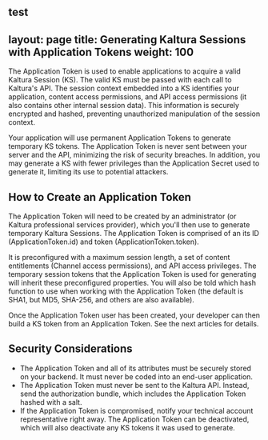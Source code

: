 test
---
layout: page
title: Generating Kaltura Sessions with Application Tokens
weight: 100
---

The Application Token is used to enable applications to acquire a valid Kaltura Session (KS). The valid KS must be passed with each call to Kaltura's API. The session context embedded into a KS identifies your application, content access permissions, and API access permissions (it also contains other internal session data). This information is securely encrypted and hashed, preventing unauthorized manipulation of the session context.

Your application will use permanent Application Tokens to generate temporary KS tokens. The Application Token is never sent between your server and the API, minimizing the risk of security breaches. In addition, you may generate a KS with fewer privileges than the Application Secret used to generate it, limiting its use to potential attackers.

## How to Create an Application Token  

The Application Token will need to be created by an administrator (or Kaltura professional services provider), which you'll then use to generate temporary Kaltura Sessions. The Application Token is comprised of an its ID (ApplicationToken.id) and token (ApplicationToken.token). 

It is preconfigured with a maximum session length, a set of content entitlements (Channel access permissions), and API access privileges. The temporary session tokens that the Application Token is used for generating will inherit these preconfigured properties. You will also be told which hash function to use when working with the Application Token (the default is SHA1, but MD5, SHA-256, and others are also available).

Once the Application Token user has been created, your developer can then build a KS token from an Application Token. See the next articles for details.

<add links to both articles here when they are ready>

## Security Considerations  

* The Application Token and all of its attributes must be securely stored on your backend. It must never be coded into an end-user application.
* The Application Token must never be sent to the Kaltura API. Instead, send the authorization bundle, which includes the Application Token hashed with a salt.
* If the Application Token is compromised, notify your technical account representative right away. The Application Token can be deactivated, which will also deactivate any KS tokens it was used to generate.
